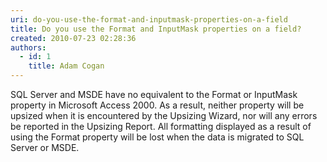 ```yaml
---
uri: do-you-use-the-format-and-inputmask-properties-on-a-field
title: Do you use the Format and InputMask properties on a field?
created: 2010-07-23 02:28:36
authors:
  - id: 1
    title: Adam Cogan
---
```





<span class='intro'> SQL Server and MSDE have no equivalent to the Format or InputMask property in Microsoft Access 2000. As a result, neither property will be upsized when it is encountered by the Upsizing Wizard, nor will any errors be reported in the Upsizing Report. All formatting displayed as a result of using the Format property will be lost when the data is migrated to SQL Server or MSDE.
 </span>




